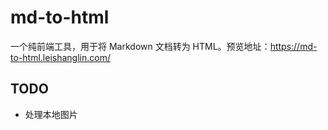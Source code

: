 # md-to-html

一个纯前端工具，用于将 Markdown 文档转为 HTML。预览地址：https://md-to-html.leishanglin.com/

## TODO

- 处理本地图片
